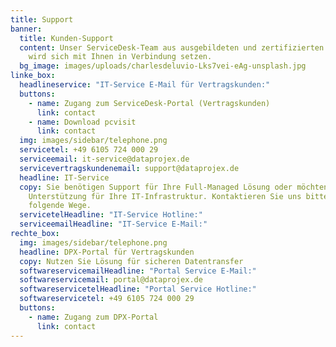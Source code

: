 ```yaml
---
title: Support
banner:
  title: Kunden-Support
  content: Unser ServiceDesk-Team aus ausgebildeten und zertifizierten Consultants
    wird sich mit Ihnen in Verbindung setzen.
  bg_image: images/uploads/charlesdeluvio-Lks7vei-eAg-unsplash.jpg
linke_box:
  headlineservice: "IT-Service E-Mail für Vertragskunden:"
  buttons:
    - name: Zugang zum ServiceDesk-Portal (Vertragskunden)
      link: contact
    - name: Download pcvisit
      link: contact
  img: images/sidebar/telephone.png
  servicetel: +49 6105 724 000 29
  serviceemail: it-service@dataprojex.de
  servicevertragskundenemail: support@dataprojex.de
  headline: IT-Service
  copy: Sie benötigen Support für Ihre Full-Managed Lösung oder möchten
    Unterstützung für Ihre IT-Infrastruktur. Kontaktieren Sie uns bitte über
    folgende Wege.
  servicetelHeadline: "IT-Service Hotline:"
  serviceemailHeadline: "IT-Service E-Mail:"
rechte_box:
  img: images/sidebar/telephone.png
  headline: DPX-Portal für Vertragskunden
  copy: Nutzen Sie Lösung für sicheren Datentransfer
  softwareservicemailHeadline: "Portal Service E-Mail:"
  softwareservicemail: portal@dataprojex.de
  softwareservicetelHeadline: "Portal Service Hotline:"
  softwareservicetel: +49 6105 724 000 29
  buttons:
    - name: Zugang zum DPX-Portal
      link: contact
---
```

